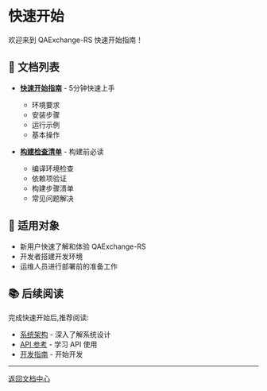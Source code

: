 # 快速开始

欢迎来到 QAExchange-RS 快速开始指南！

## 📄 文档列表

- **[快速开始指南](quick_start.md)** - 5分钟快速上手
  - 环境要求
  - 安装步骤
  - 运行示例
  - 基本操作

- **[构建检查清单](build_checklist.md)** - 构建前必读
  - 编译环境检查
  - 依赖项验证
  - 构建步骤清单
  - 常见问题解决

## 🎯 适用对象

- 新用户快速了解和体验 QAExchange-RS
- 开发者搭建开发环境
- 运维人员进行部署前的准备工作

## 📚 后续阅读

完成快速开始后,推荐阅读:
- [系统架构](../02_architecture/) - 深入了解系统设计
- [API 参考](../04_api/) - 学习 API 使用
- [开发指南](../06_development/) - 开始开发

---

[返回文档中心](../README.md)
